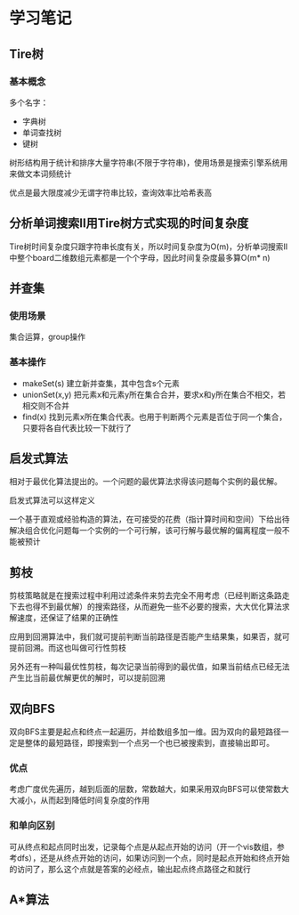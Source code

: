 # 学习笔记

## Tire树

### 基本概念

多个名字：
* 字典树
* 单词查找树
* 键树

树形结构用于统计和排序大量字符串(不限于字符串)，使用场景是搜索引擎系统用来做文本词频统计

优点是最大限度减少无谓字符串比较，查询效率比哈希表高

## 分析单词搜索II用Tire树方式实现的时间复杂度

Tire树时间复杂度只跟字符串长度有关，所以时间复杂度为O(m)，分析单词搜索II中整个board二维数组元素都是一个个字母，因此时间复杂度最多算O(m* n)

## 并查集

### 使用场景

集合运算，group操作

### 基本操作

* makeSet(s)
  建立新并查集，其中包含s个元素
* unionSet(x,y)
  把元素x和元素y所在集合合并，要求x和y所在集合不相交，若相交则不合并
* find(x) 
  找到元素x所在集合代表。也用于判断两个元素是否位于同一个集合，只要将各自代表比较一下就行了


## 启发式算法

相对于最优化算法提出的。一个问题的最优算法求得该问题每个实例的最优解。

启发式算法可以这样定义

一个基于直观或经验构造的算法，在可接受的花费（指计算时间和空间）下给出待解决组合优化问题每一个实例的一个可行解，该可行解与最优解的偏离程度一般不能被预计

## 剪枝

剪枝策略就是在搜索过程中利用过滤条件来剪去完全不用考虑（已经判断这条路走下去也得不到最优解）的搜索路径，从而避免一些不必要的搜索，大大优化算法求解速度，还保证了结果的正确性

应用到回溯算法中，我们就可提前判断当前路径是否能产生结果集，如果否，就可提前回溯。而这也叫做可行性剪枝

另外还有一种叫最优性剪枝，每次记录当前得到的最优值，如果当前结点已经无法产生比当前最优解更优的解时，可以提前回溯

## 双向BFS

双向BFS主要是起点和终点一起遍历，并给数组多加一维。因为双向的最短路径一定是整体的最短路径，即搜索到一个点另一个也已被搜索到，直接输出即可。

### 优点

考虑广度优先遍历，越到后面的层数，常数越大，如果采用双向BFS可以使常数大大减小，从而起到降低时间复杂度的作用

### 和单向区别

可从终点和起点同时出发，记录每个点是从起点开始的访问（开一个vis数组，参考dfs），还是从终点开始的访问，如果访问到一个点，同时是起点开始和终点开始的访问了，那么这个点就是答案的必经点，输出起点终点路径之和就行

## A*算法

